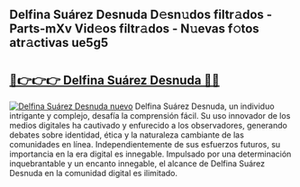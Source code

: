 ## Delfina Suárez Desnuda D𝚎sn𝚞dos filtr𝚊dos - Parts-mXv Vid𝚎os filtr𝚊dos - N𝚞evas f𝚘tos atr𝚊ctivas ue5g5

# <h2><a href="http://mb8dne.tromn.icu/?c=Delfina+Su%c3%a1rez+Desnuda">🔗👉👉👉 Delfina Suárez Desnuda 🔗🔗</a></h2>

[![Delfina Suárez Desnuda nuevo](https://i.imgur.com/pEAQMta.gif)](http://mb8dne.tromn.icu/?c=Delfina+Su%c3%a1rez+Desnuda)
Delfina Suárez Desnuda, un individuo intrigante y complejo, desafía la comprensión fácil. Su uso innovador de los medios digitales ha cautivado y enfurecido a los observadores, generando debates sobre identidad, ética y la naturaleza cambiante de las comunidades en línea. Independientemente de sus esfuerzos futuros, su importancia en la era digital es innegable. Impulsado por una determinación inquebrantable y un encanto innegable, el alcance de Delfina Suárez Desnuda en la comunidad digital es ilimitado.
